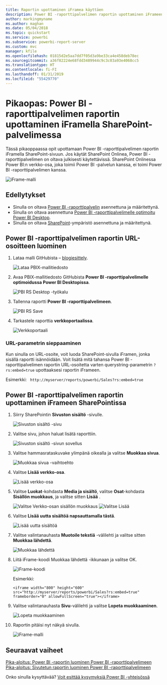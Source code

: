 ```yaml
---
title: Raportin upottaminen iFramea käyttäen
description: Power BI -raporttipalvelimen raportin upottaminen iFrameen SharePoint-palvelimessa
author: markingmyname
ms.author: maghan
ms.date: 05/04/2018
ms.topic: quickstart
ms.service: powerbi
ms.subservice: powerbi-report-server
ms.custom: mvc
manager: kfile
ms.openlocfilehash: 01815d2e5aa7dd7f05d3a9be33ca4e458deb78ec
ms.sourcegitcommit: a36f82224e68fdd3489944c9c3c03a93e4068cc5
ms.translationtype: HT
ms.contentlocale: fi-FI
ms.lasthandoff: 01/31/2019
ms.locfileid: "55429770"
---
```

# <a name="quickstart-embed-a-power-bi-report-server-report-using-an-iframe-in-sharepoint-server"></a>Pikaopas: Power BI -raporttipalvelimen raportin upottaminen iFramella SharePoint-palvelimessa

Tässä pikaoppaassa opit upottamaan Power BI -raporttipalvelimen raportin iFramella SharePoint-sivuun. Jos käytät SharePoint Onlinea, Power BI -raporttipalvelimen on oltava julkisesti käytettävissä. SharePoint Onlinessa Power BI:n verkko-osa, joka toimii Power BI -palvelun kanssa, ei toimi Power BI -raporttipalvelimen kanssa. 

![iFrame-malli](media/quickstart-embed/quickstart_embed_01.png)
## <a name="prerequisites"></a>Edellytykset
* Sinulla on oltava [Power BI -raporttipalvelin](https://powerbi.microsoft.com/report-server/) asennettuna ja määritettynä.
* Sinulla on oltava asennettuna [Power BI -raporttipalvelimelle optimoitu Power BI Desktop](install-powerbi-desktop.md).
* Sinulla on oltava [SharePoint](https://docs.microsoft.com/sharepoint/install/install)-ympäristö asennettuna ja määritettynä.

## <a name="creating-the-power-bi-report-server-report-url"></a>Power BI -raporttipalvelimen raportin URL-osoitteen luominen

1. Lataa malli GitHubista – [blogiesittely](https://github.com/Microsoft/powerbi-desktop-samples).

    ![Lataa PBIX-mallitiedosto](media/quickstart-embed/quickstart_embed_14.png)

2. Avaa PBIX-mallitiedosto GitHubista **Power BI -raporttipalvelimelle optimoidussa Power BI Desktopissa**.

    ![PBI RS Desktop -työkalu](media/quickstart-embed/quickstart_embed_02.png)

3. Tallenna raportti **Power BI -raporttipalvelimeen**. 

    ![PBI RS Save](media/quickstart-embed/quickstart_embed_03.png)

4. Tarkastele raporttia **verkkoportaalissa**.

    ![Verkkoportaali](media/quickstart-embed/quickstart_embed_04.png)

### <a name="capturing-the-url-parameter"></a>URL-parametrin sieppaaminen

Kun sinulla on URL-osoite, voit luoda SharePoint-sivulla iFramen, jonka sisällä raportti isännöidään. Voit lisätä mitä tahansa Power BI -raporttipalvelimen raportin URL-osoitetta varten querystring-parametrin `?rs:embed=true` upottaaksesi raportin iFrameen. 

   Esimerkki:
    ``` 
    http://myserver/reports/powerbi/Sales?rs:embed=true
    ```
## <a name="embedding-a-power-bi-report-server-report-in-a-sharepoint-iframe"></a>Power BI -raporttipalvelimen raportin upottaminen iFrameen SharePointissa

1. Siirry SharePointin **Sivuston sisältö** -sivulle.

    ![Sivuston sisältö -sivu](media/quickstart-embed/quickstart_embed_05.png)

2. Valitse sivu, johon haluat lisätä raporttiin.

    ![Sivuston sisältö -sivun sovellus](media/quickstart-embed/quickstart_embed_06.png)

3. Valitse hammasrataskuvake ylimpänä oikealla ja valitse **Muokkaa sivua**.

    ![Muokkaa sivua -vaihtoehto](media/quickstart-embed/quickstart_embed_07.png)

4. Valitse **Lisää verkko-osa**.

    ![Lisää verkko-osa](media/quickstart-embed/quickstart_embed_08.png)

5. Valitse **Luokat**-kohdasta **Media ja sisältö**, valitse **Osat**-kohdasta **Sisällön muokkaus**, ja valitse sitten **Lisää** .

    ![Valitse Verkko-osan sisällön muokkaus](media/quickstart-embed/quickstart_embed_09.png) ![Valitse Lisää](media/quickstart-embed/quickstart_embed_091.png)

6. Valitse **Lisää uutta sisältöä napsauttamalla tästä**.

    ![Lisää uutta sisältöä](media/quickstart-embed/quickstart_embed_10.png)

7. Valitse valintanauhasta **Muotoile tekstiä** -välilehti ja valitse sitten **Muokkaa lähdettä**.

     ![Muokkaa lähdettä](media/quickstart-embed/quickstart_embed_11.png)

8. Liitä iFrame-koodi Muokkaa lähdettä -ikkunaan ja valitse OK.

    ![iFrame-koodi](media/quickstart-embed/quickstart_embed_12.png)

     Esimerkki:
     ```
     <iframe width="800" height="600" src="http://myserver/reports/powerbi/Sales?rs:embed=true" frameborder="0" allowFullScreen="true"></iframe>
     ```

9. Valitse valintanauhasta **Sivu**-välilehti ja valitse **Lopeta muokkaaminen**.

    ![Lopeta muokkaaminen](media/quickstart-embed/quickstart_embed_13.png)

10. Raportin pitäisi nyt näkyä sivulla.

    ![iFrame-malli](media/quickstart-embed/quickstart_embed_01.png)

## <a name="next-steps"></a>Seuraavat vaiheet

[Pika-aloitus: Power BI -raportin luominen Power BI -raporttipalvelimeen](quickstart-create-powerbi-report.md)  
[Pika-aloitus: Sivutetun raportin luominen Power BI -raporttipalvelimeen](quickstart-create-paginated-report.md)  

Onko sinulla kysyttävää? [Voit esittää kysymyksiä Power BI -yhteisössä](https://community.powerbi.com/) 